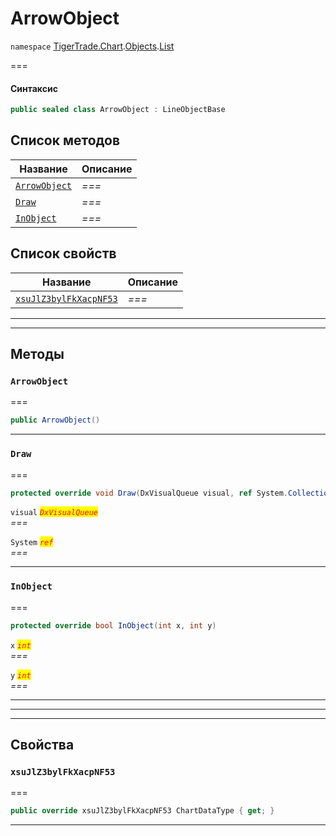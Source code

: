 # ArrowObject

`namespace` [TigerTrade.Chart](../../../../).[Objects](../).[List](./)

\===

#### Синтаксис

```csharp
public sealed class ArrowObject : LineObjectBase
```

## Список методов

| Название                                              | Описание |
| ----------------------------------------------------- | -------- |
| [`ArrowObject`](arrowobject.cs.md#method-arrowobject) | _===_    |
| [`Draw`](arrowobject.cs.md#method-draw)               | _===_    |
| [`InObject`](arrowobject.cs.md#method-inobject)       | _===_    |

## Список свойств

| Название                                                                  | Описание |
| ------------------------------------------------------------------------- | -------- |
| [`xsuJlZ3bylFkXacpNF53`](arrowobject.cs.md#property-xsujlz3bylfkxacpnf53) | _===_    |

***

***

## Методы

### `ArrowObject` <a href="#method-arrowobject" id="method-arrowobject"></a>

\===

```csharp
public ArrowObject()
```

***

### `Draw` <a href="#method-draw" id="method-draw"></a>

\===

```csharp
protected override void Draw(DxVisualQueue visual, ref System.Collections.Generic.List<ObjectLabelInfo> labels)
```

`visual` _<mark style="color:red;">`DxVisualQueue`</mark>_\
_===_

`System` _<mark style="color:red;">`ref`</mark>_\
_===_

***

### `InObject` <a href="#method-inobject" id="method-inobject"></a>

\===

```csharp
protected override bool InObject(int x, int y)
```

`x` _<mark style="color:red;">`int`</mark>_\
_===_

`y` _<mark style="color:red;">`int`</mark>_\
_===_

***

***

***

## Свойства

### `xsuJlZ3bylFkXacpNF53` <a href="#property-xsujlz3bylfkxacpnf53" id="property-xsujlz3bylfkxacpnf53"></a>

\===

```csharp
public override xsuJlZ3bylFkXacpNF53 ChartDataType { get; }
```

***
